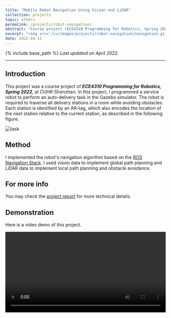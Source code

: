 ```yaml
---
title: "Mobile Robot Navigation Using Vision and LiDAR"
collection: projects
topic: others
permalink: /projects/robot-navigation/
abstract: "Course project (ECE4310 Programming for Robotics, Spring 2022) at CUHK-Shenzhen. In this project, I programmed a mobile robot to perform an auto-delivery task in the Gazebo simulator. I used vision data to implement global path planning and LiDAR data to implement local path planning and obstacle avoidance. "
excerpt: "<img src='/cv/images/projects/robot-navigation/navigation.gif' width='700px'>"
date: 2022-04-12
---
```


{% include base_path %}
*Last updated on April 2022.*

---

## Introduction
This project was a course project of ***ECE4310 Programming for Robotics, Spring 2022***, at CUHK-Shenzhen. In this project, I programmed a service robot to perform an auto-delivery task in the Gazebo simulator. The robot is required to traverse all delivery stations in a room while avoiding obstacles. Each station is identified by an AR-tag, which also encodes the location of the next station relative to the current station, as described in the following figure.

![task](/images/projects/robot-navigation/task.png)

## Method
I implemented the robot's navigation algorithm based on the [ROS Navigation Stack](https://github.com/ros-planning/navigation). I used vision data to implement global path planning and LiDAR data to implement local path planning and obstacle avoidance. 


## For more info

You may check the [project report](/files/pdf/ECE4310%20Project%201%20Report%20(119010130).pdf) for more technical details. 

## Demonstration

Here is a video demo of this project.

<video controls style="width: 100%; height: auto;" controlsList="nodownload" oncontextmenu="return false;" preload="auto">
  <source src="/files/webm/navigation.webm" type="video/webm">
  Your browser does not support the video tag.
</video>